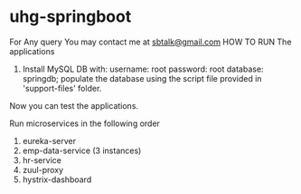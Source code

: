 # uhg-springboot
For Any query You may contact me at sbtalk@gmail.com
HOW TO RUN The applications


1. Install MySQL DB with:
username: root
password: root
database: springdb;
populate the database using the script file provided in 'support-files' folder.


Now you can test the applications.

Run microservices in the following order
1. eureka-server
2. emp-data-service (3 instances)
3. hr-service
4. zuul-proxy
5. hystrix-dashboard

